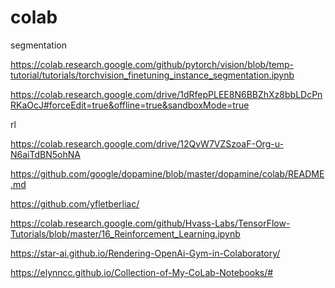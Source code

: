 # colab

segmentation

https://colab.research.google.com/github/pytorch/vision/blob/temp-tutorial/tutorials/torchvision_finetuning_instance_segmentation.ipynb

https://colab.research.google.com/drive/1dRfepPLEE8N6BBZhXz8bbLDcPnRKaOcJ#forceEdit=true&offline=true&sandboxMode=true

rl

https://colab.research.google.com/drive/12QvW7VZSzoaF-Org-u-N6aiTdBN5ohNA

https://github.com/google/dopamine/blob/master/dopamine/colab/README.md

https://github.com/yfletberliac/

https://colab.research.google.com/github/Hvass-Labs/TensorFlow-Tutorials/blob/master/16_Reinforcement_Learning.ipynb

https://star-ai.github.io/Rendering-OpenAi-Gym-in-Colaboratory/

https://elynncc.github.io/Collection-of-My-CoLab-Notebooks/#
